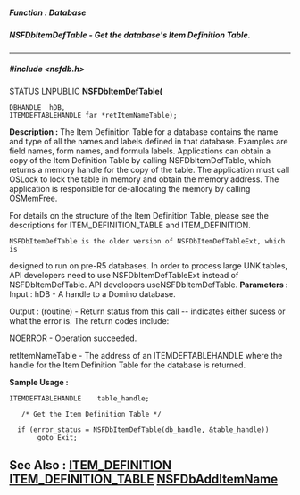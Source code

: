 ##### Function : Database
##### NSFDbItemDefTable - Get the database's Item Definition Table.
---
##### #include <nsfdb.h>
STATUS LNPUBLIC **NSFDbItemDefTable(**

	DBHANDLE  hDB,
	ITEMDEFTABLEHANDLE far *retItemNameTable);
**Description :**
The Item Definition Table for a database contains the name and type of all the 
names and labels defined in that database.  Examples are field names, form 
names, and formula labels.  Applications can obtain a copy of the Item 
Definition Table by calling NSFDbItemDefTable, which returns a memory handle 
for the copy of the table.  The application must call OSLock to lock the table 
in memory and obtain the memory address.  The application is responsible for 
de-allocating the memory by calling OSMemFree.

For details on the structure of the Item Definition Table, please see the 
descriptions for ITEM_DEFINITION_TABLE and ITEM_DEFINITION.

    NSFDbItemDefTable is the older version of NSFDbItemDefTableExt, which is 
designed to run on pre-R5 databases.  In order to process large UNK tables, API 
developers need to use NSFDbItemDefTableExt instead of NSFDbItemDefTable.  API 
developers useNSFDbItemDefTable. 
**Parameters :**
Input :
hDB  -  A handle to a Domino database.

Output :
(routine)  -  Return status from this call -- indicates either sucess or what the error is. The return codes include:

NOERROR - Operation succeeded.


retItemNameTable  -  The address of an ITEMDEFTABLEHANDLE where the handle for the Item Definition Table for the database is returned.

**Sample Usage :**
```
ITEMDEFTABLEHANDLE    table_handle;

   /* Get the Item Definition Table */
 
  if (error_status = NSFDbItemDefTable(db_handle, &table_handle))
       goto Exit;

```
**See Also :**
[ITEM_DEFINITION](D:/md_files/ITEM_DEFINITION.md)
[ITEM_DEFINITION_TABLE](D:/md_files/ITEM_DEFINITION_TABLE.md)
[NSFDbAddItemName](D:/md_files/NSFDbAddItemName.md)
---

